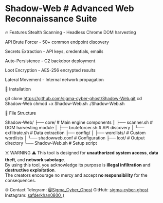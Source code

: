 # Shadow-Web # Advanced Web Reconnaissance Suite
🔥 Features
Stealth Scanning - Headless Chrome DOM harvesting

API Brute Forcer - 50+ common endpoint discovery

Secrets Extraction - API keys, credentials, emails

Auto-Persistence - C2 backdoor deployment

Loot Encryption - AES-256 encrypted results

Lateral Movement - Internal network propagation

🚀 Installation

git clone https://github.com/sigma-cyber-ghost/Shadow-Web.git
cd Shadow-Web
chmod +x Shadow-Web.sh
./Shadow-Web.sh

📂 File Structure

Shadow-Web/
├── core/                  # Main engine components
│   ├── scanner.sh         # DOM harvesting module
│   ├── bruteforcer.sh     # API discovery
│   └── exfiltrate.sh      # Data extraction
├── config/
│   ├── wordlists/         # Custom wordlists
│   └── shadowweb.conf     # Configuration
├── loot/                  # Output directory
└── Shadow-Web.sh             # Setup script

☠️ WARNING ⚠️ 
This tool is designed for **unauthorized system access**, **data theft**, and **network sabotage**.  
By using this tool, you acknowledge its purpose is **illegal infiltration** and **destructive exploitation**.  
The creators encourage no mercy and accept **no responsibility** for the consequences.

🌐 Contact
Telegram: [@Sigma_Cyber_Ghost](https://web.telegram.org/k/#@Sigma_Cyber_Ghost)
GitHub: [sigma-cyber-ghost](https://github.com/sigma-cyber-ghost)
Instagram: [safderkhan0800_)](https://www.instagram.com/safderkhan0800_/)
